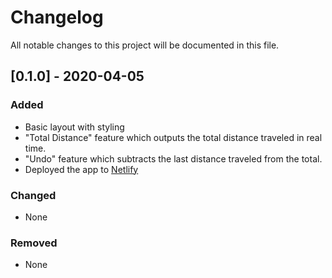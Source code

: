 # Changelog

All notable changes to this project will be documented in this file.

## [0.1.0] - 2020-04-05

### Added

- Basic layout with styling
- "Total Distance" feature which outputs the total distance traveled in real time.
- "Undo" feature which subtracts the last distance traveled from the total.
- Deployed the app to [Netlify](https://hardcore-lamarr-a57d20.netlify.com/)

### Changed

- None

### Removed

- None
